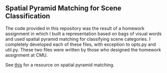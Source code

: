 ## Spatial Pyramid Matching for Scene Classification

The code provided in this repository was the result of a homework assignment in which I built a representation based on bags of visual words and used spatial pyramid matching for classifying scene categories. I completely developed each of these files, with exception to opts.py and util.py. These two files were written by those who designed the homework assignment at CMU.

See [this](https://slazebni.cs.illinois.edu/publications/pyramid_chapter.pdf) for a resource on spatial pyramid matching.


